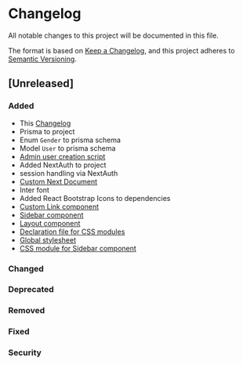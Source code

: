 # Changelog

All notable changes to this project will be documented in this file.

The format is based on [Keep a Changelog](https://keepachangelog.com/en/1.0.0/),
and this project adheres to [Semantic Versioning](https://semver.org/spec/v2.0.0.html).

## [Unreleased]

### Added

- This [Changelog](CHANGELOG.md)
- Prisma to project
- Enum `Gender` to prisma schema
- Model `User` to prisma schema
- [Admin user creation script](prisma/createAdminUser.mjs)
- Added NextAuth to project
- session handling via NextAuth
- [Custom Next Document](pages/_document.tsx)
- Inter font
- Added React Bootstrap Icons to dependencies
- [Custom Link component](components/Link.tsx)
- [Sidebar component](components/Sidebar.tsx)
- [Layout component](components/Layout.tsx)
- [Declaration file for CSS modules](css-modules.d.ts)
- [Global stylesheet](styles/globals.css)
- [CSS module for Sidebar component](styles/Sidebar.module.css)

### Changed

### Deprecated

### Removed

### Fixed

### Security